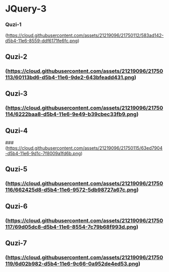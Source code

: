 # JQuery-3

### Quzi-1
(https://cloud.githubusercontent.com/assets/21219096/21750112/583ad142-d5b4-11e6-8559-ddf6171fe6fc.png)
## Quzi-2
### (https://cloud.githubusercontent.com/assets/21219096/21750113/60113bd6-d5b4-11e6-9de2-643bfeadd431.png)
## Quzi-3
### (https://cloud.githubusercontent.com/assets/21219096/21750114/6222baa8-d5b4-11e6-9e49-b39cbec33fb9.png)
## Quzi-4
###(https://cloud.githubusercontent.com/assets/21219096/21750115/63ed7904-d5b4-11e6-9d1c-7f8009a1fd6b.png)
## Quzi-5
### (https://cloud.githubusercontent.com/assets/21219096/21750116/662425d8-d5b4-11e6-9572-5db98727a67c.png)
## Quzi-6
### (https://cloud.githubusercontent.com/assets/21219096/21750117/69d05dc8-d5b4-11e6-8554-7c79b68f993d.png)
## Quzi-7
### (https://cloud.githubusercontent.com/assets/21219096/21750119/6d02b982-d5b4-11e6-9c66-0a952de4ed53.png)
